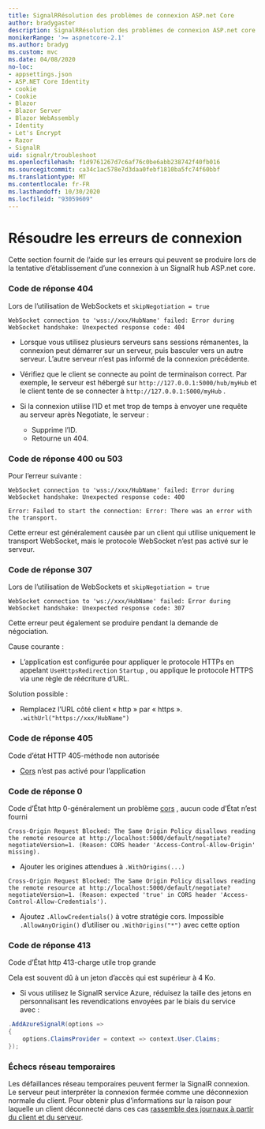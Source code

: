 ```yaml
---
title: SignalRRésolution des problèmes de connexion ASP.net Core
author: bradygaster
description: SignalRRésolution des problèmes de connexion ASP.net core.
monikerRange: '>= aspnetcore-2.1'
ms.author: bradyg
ms.custom: mvc
ms.date: 04/08/2020
no-loc:
- appsettings.json
- ASP.NET Core Identity
- cookie
- Cookie
- Blazor
- Blazor Server
- Blazor WebAssembly
- Identity
- Let's Encrypt
- Razor
- SignalR
uid: signalr/troubleshoot
ms.openlocfilehash: f1d9761267d7c6af76c0be6abb238742f40fb016
ms.sourcegitcommit: ca34c1ac578e7d3daa0febf1810ba5fc74f60bbf
ms.translationtype: MT
ms.contentlocale: fr-FR
ms.lasthandoff: 10/30/2020
ms.locfileid: "93059609"
---
```

# <a name="troubleshoot-connection-errors"></a>Résoudre les erreurs de connexion

Cette section fournit de l’aide sur les erreurs qui peuvent se produire lors de la tentative d’établissement d’une connexion à un SignalR hub ASP.net core.

### <a name="response-code-404"></a>Code de réponse 404

Lors de l’utilisation de WebSockets et `skipNegotiation = true`
```log
WebSocket connection to 'wss://xxx/HubName' failed: Error during WebSocket handshake: Unexpected response code: 404
```

* Lorsque vous utilisez plusieurs serveurs sans sessions rémanentes, la connexion peut démarrer sur un serveur, puis basculer vers un autre serveur. L’autre serveur n’est pas informé de la connexion précédente.
* Vérifiez que le client se connecte au point de terminaison correct. Par exemple, le serveur est hébergé sur `http://127.0.0.1:5000/hub/myHub` et le client tente de se connecter à `http://127.0.0.1:5000/myHub` .
* Si la connexion utilise l’ID et met trop de temps à envoyer une requête au serveur après Negotiate, le serveur :

  * Supprime l’ID.
  * Retourne un 404.

### <a name="response-code-400-or-503"></a>Code de réponse 400 ou 503

Pour l’erreur suivante :

```log
WebSocket connection to 'wss://xxx/HubName' failed: Error during WebSocket handshake: Unexpected response code: 400

Error: Failed to start the connection: Error: There was an error with the transport.
```

Cette erreur est généralement causée par un client qui utilise uniquement le transport WebSocket, mais le protocole WebSocket n’est pas activé sur le serveur.

### <a name="response-code-307"></a>Code de réponse 307

Lors de l’utilisation de WebSockets et `skipNegotiation = true`
```log
WebSocket connection to 'ws://xxx/HubName' failed: Error during WebSocket handshake: Unexpected response code: 307
```

Cette erreur peut également se produire pendant la demande de négociation.

Cause courante :
* L’application est configurée pour appliquer le protocole HTTPs en appelant `UseHttpsRedirection` `Startup` , ou applique le protocole HTTPS via une règle de réécriture d’URL.

Solution possible :
* Remplacez l’URL côté client « http » par « https ». `.withUrl("https://xxx/HubName")`

### <a name="response-code-405"></a>Code de réponse 405

Code d’état HTTP 405-méthode non autorisée

* [Cors](xref:signalr/security#cross-origin-resource-sharing) n’est pas activé pour l’application

### <a name="response-code-0"></a>Code de réponse 0

Code d’État http 0-généralement un problème [cors](xref:signalr/security#cross-origin-resource-sharing) , aucun code d’État n’est fourni

```log
Cross-Origin Request Blocked: The Same Origin Policy disallows reading the remote resource at http://localhost:5000/default/negotiate?negotiateVersion=1. (Reason: CORS header 'Access-Control-Allow-Origin' missing).
```

* Ajouter les origines attendues à `.WithOrigins(...)`

```log
Cross-Origin Request Blocked: The Same Origin Policy disallows reading the remote resource at http://localhost:5000/default/negotiate?negotiateVersion=1. (Reason: expected 'true' in CORS header 'Access-Control-Allow-Credentials').
```

* Ajoutez `.AllowCredentials()` à votre stratégie cors. Impossible `.AllowAnyOrigin()` d’utiliser ou `.WithOrigins("*")` avec cette option

### <a name="response-code-413"></a>Code de réponse 413

Code d’État http 413-charge utile trop grande

Cela est souvent dû à un jeton d’accès qui est supérieur à 4 Ko.

* Si vous utilisez le SignalR service Azure, réduisez la taille des jetons en personnalisant les revendications envoyées par le biais du service avec :
```csharp
.AddAzureSignalR(options =>
{
    options.ClaimsProvider = context => context.User.Claims;
});
```

### <a name="transient-network-failures"></a>Échecs réseau temporaires

Les défaillances réseau temporaires peuvent fermer la SignalR connexion. Le serveur peut interpréter la connexion fermée comme une déconnexion normale du client. Pour obtenir plus d’informations sur la raison pour laquelle un client déconnecté dans ces cas [rassemble des journaux à partir du client et du serveur](xref:signalr/diagnostics).